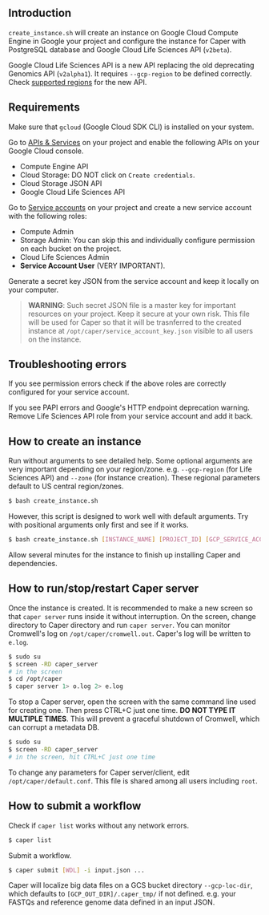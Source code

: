 ## Introduction

`create_instance.sh` will create an instance on Google Cloud Compute Engine in Google your project and configure the instance for Caper with PostgreSQL database and Google Cloud Life Sciences API (`v2beta`).

Google Cloud Life Sciences API is a new API replacing the old deprecating Genomics API (`v2alpha1`). It requires `--gcp-region` to be defined correctly. Check [supported regions](https://cloud.google.com/life-sciences/docs/concepts/locations) for the new API.

## Requirements

Make sure that `gcloud` (Google Cloud SDK CLI) is installed on your system.

Go to [APIs & Services](https://console.cloud.google.com/apis/dashboard) on your project and enable the following APIs on your Google Cloud console.
* Compute Engine API
* Cloud Storage: DO NOT click on `Create credentials`.
* Cloud Storage JSON API
* Google Cloud Life Sciences API

Go to [Service accounts](https://console.cloud.google.com/iam-admin/serviceaccounts) on your project and create a new service account with the following roles:
* Compute Admin
* Storage Admin: You can skip this and individually configure permission on each bucket on the project.
* Cloud Life Sciences Admin
* **Service Account User** (VERY IMPORTANT).

Generate a secret key JSON from the service account and keep it locally on your computer.

>**WARNING**: Such secret JSON file is a master key for important resources on your project. Keep it secure at your own risk. This file will be used for Caper so that it will be trasnferred to the created instance at `/opt/caper/service_account_key.json` visible to all users on the instance.

## Troubleshooting errors

If you see permission errors check if the above roles are correctly configured for your service account.

If you see PAPI errors and Google's HTTP endpoint deprecation warning. Remove Life Sciences API role from your service account and add it back.

## How to create an instance

Run without arguments to see detailed help. Some optional arguments are very important depending on your region/zone. e.g. `--gcp-region` (for Life Sciences API) and `--zone` (for instance creation). These regional parameters default to US central region/zones.
```bash
$ bash create_instance.sh
```

However, this script is designed to work well with default arguments. Try with positional arguments only first and see if it works.
```bash
$ bash create_instance.sh [INSTANCE_NAME] [PROJECT_ID] [GCP_SERVICE_ACCOUNT_KEY_JSON_FILE] [GCP_OUT_DIR]
```

Allow several minutes for the instance to finish up installing Caper and dependencies.

## How to run/stop/restart Caper server

Once the instance is created. It is recommended to make a new screen so that `caper server` runs inside it without interruption. On the screen, change directory to Caper directory and run `caper server`. You can monitor Cromwell's log on `/opt/caper/cromwell.out`. Caper's log will be written to `e.log`.
```bash
$ sudo su
$ screen -RD caper_server
# in the screen
$ cd /opt/caper
$ caper server 1> o.log 2> e.log
```

To stop a Caper server, open the screen with the same command line used for creating one. Then press CTRL+C just one time. **DO NOT TYPE IT MULTIPLE TIMES**. This will prevent a graceful shutdown of Cromwell, which can corrupt a metadata DB.
```bash
$ sudo su
$ screen -RD caper_server
# in the screen, hit CTRL+C just one time
```

To change any parameters for Caper server/client, edit `/opt/caper/default.conf`. This file is shared among all users including `root`.

## How to submit a workflow

Check if `caper list` works without any network errors.
```bash
$ caper list
```

Submit a workflow.
```bash
$ caper submit [WDL] -i input.json ...
```

Caper will localize big data files on a GCS bucket directory `--gcp-loc-dir`, which defaults to `[GCP_OUT_DIR]/.caper_tmp/` if not defined. e.g. your FASTQs and reference genome data defined in an input JSON.

